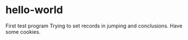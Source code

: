 # hello-world
First test program
Trying to set records in jumping and conclusions.
Have some cookies.

